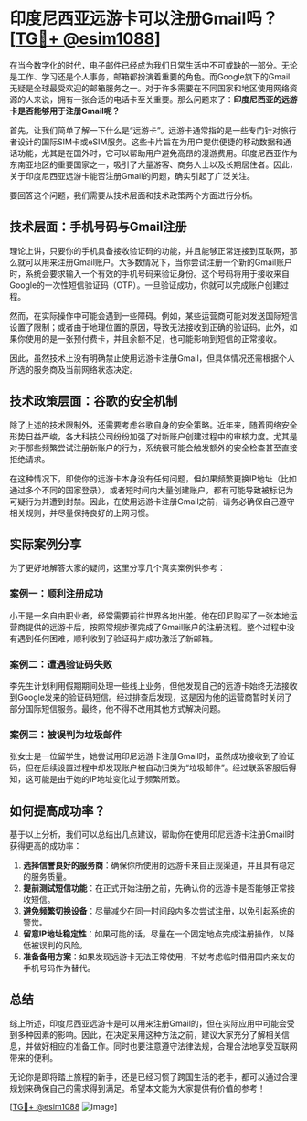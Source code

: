 # 印度尼西亚远游卡可以注册Gmail吗？[[TG💪+ @esim1088](https://t.me/s/esim1088)]

在当今数字化的时代，电子邮件已经成为我们日常生活中不可或缺的一部分。无论是工作、学习还是个人事务，邮箱都扮演着重要的角色。而Google旗下的Gmail无疑是全球最受欢迎的邮箱服务之一。对于许多需要在不同国家和地区使用网络资源的人来说，拥有一张合适的电话卡至关重要。那么问题来了：**印度尼西亚的远游卡是否能够用于注册Gmail呢？**

首先，让我们简单了解一下什么是“远游卡”。远游卡通常指的是一些专门针对旅行者设计的国际SIM卡或eSIM服务。这些卡片旨在为用户提供便捷的移动数据和通话功能，尤其是在国外时，它可以帮助用户避免高昂的漫游费用。印度尼西亚作为东南亚地区的重要国家之一，吸引了大量游客、商务人士以及长期居住者。因此，关于印度尼西亚远游卡能否注册Gmail的问题，确实引起了广泛关注。

要回答这个问题，我们需要从技术层面和技术政策两个方面进行分析。

## 技术层面：手机号码与Gmail注册

理论上讲，只要你的手机具备接收验证码的功能，并且能够正常连接到互联网，那么就可以用来注册Gmail账户。大多数情况下，当你尝试注册一个新的Gmail账户时，系统会要求输入一个有效的手机号码来验证身份。这个号码将用于接收来自Google的一次性短信验证码（OTP）。一旦验证成功，你就可以完成账户创建过程。

然而，在实际操作中可能会遇到一些障碍。例如，某些运营商可能对发送国际短信设置了限制；或者由于地理位置的原因，导致无法接收到正确的验证码。此外，如果你使用的是一张预付费卡，并且余额不足，也可能影响到短信的正常接收。

因此，虽然技术上没有明确禁止使用远游卡注册Gmail，但具体情况还需根据个人所选的服务商及当前网络状态决定。

## 技术政策层面：谷歌的安全机制

除了上述的技术限制外，还需要考虑谷歌自身的安全策略。近年来，随着网络安全形势日益严峻，各大科技公司纷纷加强了对新账户创建过程中的审核力度。尤其是对于那些频繁尝试注册新账户的行为，系统很可能会触发额外的安全检查甚至直接拒绝请求。

在这种情况下，即使你的远游卡本身没有任何问题，但如果频繁更换IP地址（比如通过多个不同的国家登录），或者短时间内大量创建账户，都有可能导致被标记为可疑行为并遭到封禁。因此，在使用远游卡注册Gmail之前，请务必确保自己遵守相关规则，并尽量保持良好的上网习惯。

## 实际案例分享

为了更好地解答大家的疑问，这里分享几个真实案例供参考：

### 案例一：顺利注册成功
小王是一名自由职业者，经常需要前往世界各地出差。他在印尼购买了一张本地运营商提供的远游卡后，按照常规步骤完成了Gmail账户的注册流程。整个过程中没有遇到任何困难，顺利收到了验证码并成功激活了新邮箱。

### 案例二：遭遇验证码失败
李先生计划利用假期期间处理一些线上业务，但他发现自己的远游卡始终无法接收到Google发来的验证码短信。经过排查后发现，这是因为他的运营商暂时关闭了部分国际短信服务。最终，他不得不改用其他方式解决问题。

### 案例三：被误判为垃圾邮件
张女士是一位留学生，她尝试用印尼远游卡注册Gmail时，虽然成功接收到了验证码，但在后续设置过程中却发现账户被自动归类为“垃圾邮件”。经过联系客服后得知，这可能是由于她的IP地址变化过于频繁所致。

## 如何提高成功率？

基于以上分析，我们可以总结出几点建议，帮助你在使用印尼远游卡注册Gmail时获得更高的成功率：

1. **选择信誉良好的服务商**：确保你所使用的远游卡来自正规渠道，并且具有稳定的服务质量。
2. **提前测试短信功能**：在正式开始注册之前，先确认你的远游卡是否能够正常接收短信。
3. **避免频繁切换设备**：尽量减少在同一时间段内多次尝试注册，以免引起系统的警觉。
4. **留意IP地址稳定性**：如果可能的话，尽量在一个固定地点完成注册操作，以降低被误判的风险。
5. **准备备用方案**：如果发现远游卡无法正常使用，不妨考虑临时借用国内亲友的手机号码作为替代。

## 总结

综上所述，印度尼西亚远游卡是可以用来注册Gmail的，但在实际应用中可能会受到多种因素的影响。因此，在决定采用这种方法之前，建议大家充分了解相关信息，并做好相应的准备工作。同时也要注意遵守法律法规，合理合法地享受互联网带来的便利。

无论你是即将踏上旅程的新手，还是已经习惯了跨国生活的老手，都可以通过合理规划来确保自己的需求得到满足。希望本文能为大家提供有价值的参考！

[[TG💪+ @esim1088](https://t.me/s/esim1088) ![Image](https://i.postimg.cc/4NQfJmqS/Snipaste-2025-05-13-00-14-12.png)]